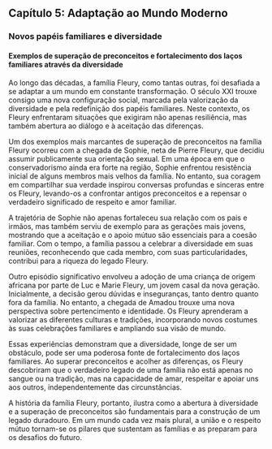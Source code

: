
## Capítulo 5: Adaptação ao Mundo Moderno

### Novos papéis familiares e diversidade

#### Exemplos de superação de preconceitos e fortalecimento dos laços familiares através da diversidade

Ao longo das décadas, a família Fleury, como tantas outras, foi desafiada a se adaptar a um mundo em constante transformação. O século XXI trouxe consigo uma nova configuração social, marcada pela valorização da diversidade e pela redefinição dos papéis familiares. Neste contexto, os Fleury enfrentaram situações que exigiram não apenas resiliência, mas também abertura ao diálogo e à aceitação das diferenças.

Um dos exemplos mais marcantes de superação de preconceitos na família Fleury ocorreu com a chegada de Sophie, neta de Pierre Fleury, que decidiu assumir publicamente sua orientação sexual. Em uma época em que o conservadorismo ainda era forte na região, Sophie enfrentou resistência inicial de alguns membros mais velhos da família. No entanto, sua coragem em compartilhar sua verdade inspirou conversas profundas e sinceras entre os Fleury, levando-os a confrontar antigos preconceitos e a repensar o verdadeiro significado de respeito e amor familiar.

A trajetória de Sophie não apenas fortaleceu sua relação com os pais e irmãos, mas também serviu de exemplo para as gerações mais jovens, mostrando que a aceitação e o apoio mútuo são essenciais para a coesão familiar. Com o tempo, a família passou a celebrar a diversidade em suas reuniões, reconhecendo que cada membro, com suas particularidades, contribui para a riqueza do legado Fleury.

Outro episódio significativo envolveu a adoção de uma criança de origem africana por parte de Luc e Marie Fleury, um jovem casal da nova geração. Inicialmente, a decisão gerou dúvidas e inseguranças, tanto dentro quanto fora da família. No entanto, a chegada de Amadou trouxe uma nova perspectiva sobre pertencimento e identidade. Os Fleury aprenderam a valorizar as diferentes culturas e tradições, incorporando novos costumes às suas celebrações familiares e ampliando sua visão de mundo.

Essas experiências demonstram que a diversidade, longe de ser um obstáculo, pode ser uma poderosa fonte de fortalecimento dos laços familiares. Ao superar preconceitos e acolher as diferenças, os Fleury descobriram que o verdadeiro legado de uma família não está apenas no sangue ou na tradição, mas na capacidade de amar, respeitar e apoiar uns aos outros, independentemente das circunstâncias.

A história da família Fleury, portanto, ilustra como a abertura à diversidade e a superação de preconceitos são fundamentais para a construção de um legado duradouro. Em um mundo cada vez mais plural, a união e o respeito mútuo tornam-se os pilares que sustentam as famílias e as preparam para os desafios do futuro.
```
